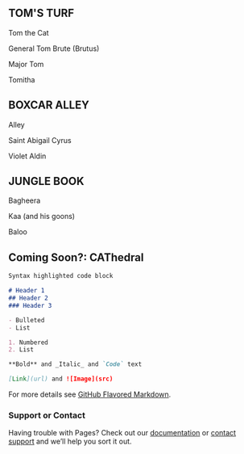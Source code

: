 ## TOM'S TURF

Tom the Cat

General Tom Brute (Brutus)

Major Tom

Tomitha


## BOXCAR ALLEY

Alley

Saint Abigail Cyrus

Violet Aldin


## JUNGLE BOOK

Bagheera

Kaa (and his goons)

Baloo


## Coming Soon?: CAThedral


```markdown
Syntax highlighted code block

# Header 1
## Header 2
### Header 3

- Bulleted
- List

1. Numbered
2. List

**Bold** and _Italic_ and `Code` text

[Link](url) and ![Image](src)
```

For more details see [GitHub Flavored Markdown](https://guides.github.com/features/mastering-markdown/).

### Support or Contact

Having trouble with Pages? Check out our [documentation](https://help.github.com/categories/github-pages-basics/) or [contact support](https://github.com/contact) and we’ll help you sort it out.
